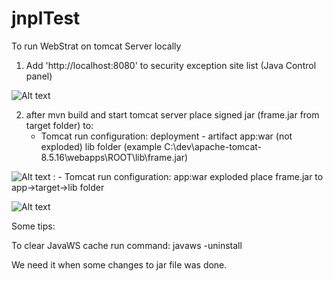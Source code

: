 # jnplTest
To run WebStrat on tomcat Server locally
1) Add 'http://localhost:8080' to security exception site list (Java Control panel)

![Alt text](https://lh5.googleusercontent.com/muNNf7WkYLPrjkm-ai_qoqSMJ0WI4s8CTaori2WWSfAZEpkewH9ZZeLkCLdu9eKnyOjOe9p67uHpOvhS8TCR=w1920-h947 "Java control pannel")


2) after mvn build and start tomcat server place signed jar (frame.jar from target folder)
to:
    - Tomcat run configuration: deployment - artifact app:war (not exploded)
      lib folder (example C:\dev\apache-tomcat-8.5.16\webapps\ROOT\lib\frame.jar)

![Alt text](https://lh5.googleusercontent.com/p560GJs278mqUuVkR-ADTRCQJLN3NtmPAar81s_TtVPb_nzjvedXqS5Y2jo_cA4JEipQeigo4dQBSN0rASEE=w1920-h947 "deployment - not exploded") 
:
    - Tomcat run configuration: app:war exploded  place frame.jar to app->target->lib folder
    
![Alt text](https://lh5.googleusercontent.com/hno3JBqm6BfGCoJ2ReNVc4ZpSAkDOtfFgKvFDgmkAR1hag0Ep7-4xv6GUF35n7Sp_JbVPfGUYCmHPj_ipKrJ=w1920-h947 "deployment - exploded") 

Some tips:

To clear JavaWS cache run command: javaws -uninstall

We need it when some changes to jar file was done.
